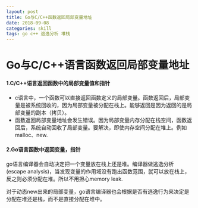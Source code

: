 ```yaml
---
layout: post
title: Go与C/C++函数返回局部变量地址
date: 2018-09-08
categories: skill
tags: go c++ 逃逸分析 堆栈
---
```


# Go与C/C++语言函数返回局部变量地址

#### 1.C/C++语言返回函数中的局部变量值和指针

* c语言中，一个函数可以直接返回函数定义的局部变量。函数返回后，局部变量是被系统回收的，因为局部变量被分配在栈上。能够返回是因为返回的是局部变量的副本（拷贝）。
* 函数返回局部变量地址会发生错误。因为局部变量内存分配在栈空间，函数返回后，系统自动回收了局部变量。要解决，即使内存空间分配在堆上。例如malloc、new.

#### 2.Go语言函数中返回变量，指针

​      go语言编译器会自动决定把一个变量放在栈上还是堆。编译器做逃逸分析(escape analysis)，当发现变量的作用域没有跑出函数范围，就可以放在栈上，反之则必须分配在堆。所以不用担心memory leak.

​	对于动态new出来的局部变量，go语言编译器也会根据是否有逃逸行为来决定是分配在堆还是栈，而不是直接分配在堆中。

